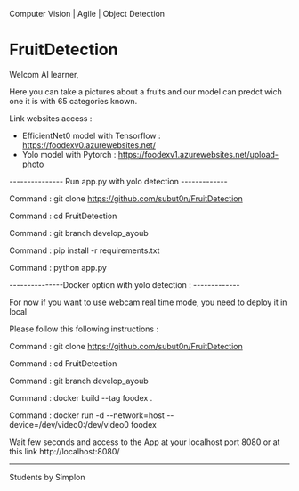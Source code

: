 Computer Vision | Agile | Object Detection

# FruitDetection

Welcom AI learner, 

Here you can take a pictures about a fruits and our model can predct wich one it is with 65 categories known. 

Link websites access : 
  - EfficientNet0 model with Tensorflow : https://foodexv0.azurewebsites.net/
  - Yolo model with Pytorch : https://foodexv1.azurewebsites.net/upload-photo
  
  
--------------- Run app.py with yolo detection -------------

Command : git clone https://github.com/subut0n/FruitDetection

Command : cd FruitDetection 

Command : git branch develop_ayoub

Command : pip install -r requirements.txt 

Command :  python app.py


---------------Docker option with yolo detection : -------------

For now if you want to use webcam real time mode, you need to deploy it in local  

Please follow this following instructions : 

Command : git clone https://github.com/subut0n/FruitDetection

Command : cd FruitDetection 

Command : git branch develop_ayoub

Command : docker build --tag foodex .

Command : docker run -d --network=host --device=/dev/video0:/dev/video0 foodex


Wait few seconds and access to the App at your localhost port 8080
or at this link http://localhost:8080/ 


----------------------------
Students by Simplon 
